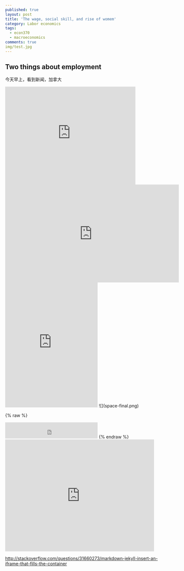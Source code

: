 ```yaml
---
published: true
layout: post
title: 'The wage, social skill, and rise of womem'
category: Labor economics
tags:
  - econ370
  - macroeconomics
comments: true
img/test.jpg
---
```

## Two things about employment

今天早上，看到新闻，加拿大



<!-- more -->




<iframe width="420" height="315" src="http://www.youtube.com/embed/dQw4w9WgXcQ" frameborder="0" allowfullscreen></iframe>


<div class="video-container">
    <iframe src="http://www.youtube.com/embed/4aQwT3n2c1Q" height="315" width="560" allowfullscreen="" frameborder="0">
    </iframe>
</div>


<div class="scratch-preview">
  <iframe allowtransparency="true" width="298" height="402" src="https://kankandou.com/" frameborder="0"></iframe>
  ![](space-final.png)
</div>




{% raw %}
<iframe frameborder="no" border="0" marginwidth="0" marginheight="0" width="298" height="52" src="http://music.163.com/outchain/player?type=2&id=29750802&auto=0&height=32"></iframe>
{% endraw %}

<iframe width="480" height="360" src="http://www.youtube.com/embed/WO82PoAczTc" frameborder="0"> </iframe>


http://stackoverflow.com/questions/31660273/markdown-jekyll-insert-an-iframe-that-fills-the-container
